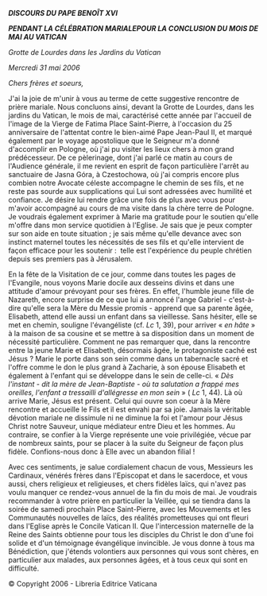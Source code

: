 ***DISCOURS DU PAPE BENOÎT XVI***

***PENDANT LA CÉLÉBRATION MARIALE******POUR LA CONCLUSION DU MOIS DE MAI AU VATICAN***

*Grotte de Lourdes dans les Jardins du Vatican*

*Mercredi 31 mai 2006*

*Chers frères et soeurs,*

J'ai la joie de m'unir à vous au terme de cette suggestive rencontre de prière mariale. Nous concluons ainsi, devant la Grotte de Lourdes, dans les jardins du Vatican, le mois de mai, caractérisé cette année par l'accueil de l'image de la Vierge de Fatima Place Saint-Pierre, à l'occasion du 25 anniversaire de l'attentat contre le bien-aimé Pape Jean-Paul II, et marqué également par le voyage apostolique que le Seigneur m'a donné d'accomplir en Pologne, où j'ai pu visiter les lieux chers à mon grand prédécesseur. De ce pèlerinage, dont j'ai parlé ce matin au cours de l'Audience générale, il me revient en esprit de façon particulière l'arrêt au sanctuaire de Jasna Góra, à Czestochowa, où j'ai compris encore plus combien notre Avocate céleste accompagne le chemin de ses fils, et ne reste pas sourde aux supplications qui Lui sont adressées avec humilité et confiance. Je désire lui rendre grâce une fois de plus avec vous pour m'avoir accompagné au cours de ma visite dans la chère terre de Pologne. Je voudrais également exprimer à Marie ma gratitude pour le soutien qu'elle m'offre dans mon service quotidien à l'Eglise. Je sais que je peux compter sur son aide en toute situation ; je sais même qu'elle devance avec son instinct maternel toutes les nécessités de ses fils et qu'elle intervient de façon efficace pour les soutenir :  telle est l'expérience du peuple chrétien depuis ses premiers pas à Jérusalem.

En la fête de la Visitation de ce jour, comme dans toutes les pages de l'Evangile, nous voyons Marie docile aux desseins divins et dans une attitude d'amour prévoyant pour ses frères. En effet, l'humble jeune fille de Nazareth, encore surprise de ce que lui a annoncé l'ange Gabriel - c'est-à-dire qu'elle sera la Mère du Messie promis - apprend que sa parente âgée, Elisabeth, attend elle aussi un enfant dans sa vieillesse. Sans hésiter, elle se met en chemin, souligne l'évangéliste (cf. *Lc* 1, 39), pour arriver « *en hâte* » à la maison de sa cousine et se mettre à sa disposition dans un moment de nécessité particulière. Comment ne pas remarquer que, dans la rencontre entre la jeune Marie et Elisabeth, désormais âgée, le protagoniste caché est Jésus ? Marie le porte dans son sein comme dans un tabernacle sacré et l'offre comme le don le plus grand à Zacharie, à son épouse Elisabeth et également à l'enfant qui se développe dans le sein de celle-ci. « *Dès l'instant - dit la mère de Jean-Baptiste - où ta salutation a frappé mes oreilles, l'enfant a tressailli d'allégresse en mon sein* » ( *Lc* 1, 44). Là où arrive Marie, Jésus est présent. Celui qui ouvre son coeur à la Mère rencontre et accueille le Fils et il est envahi par sa joie. Jamais la véritable dévotion mariale ne dissimule ni ne diminue la foi et l'amour pour Jésus Christ notre Sauveur, unique médiateur entre Dieu et les hommes. Au contraire, se confier à la Vierge représente une voie privilégiée, vécue par de nombreux saints, pour se placer à la suite du Seigneur de façon plus fidèle. Confions-nous donc à Elle avec un abandon filial !

Avec ces sentiments, je salue cordialement chacun de vous, Messieurs les Cardinaux, vénérés frères dans l'Episcopat et dans le sacerdoce, et vous aussi, chers religieux et religieuses, et chers fidèles laïcs, qui n'avez pas voulu manquer ce rendez-vous annuel de la fin du mois de mai. Je voudrais recommander à votre prière en particulier la Veillée, qui se tiendra dans la soirée de samedi prochain Place Saint-Pierre, avec les Mouvements et les Communautés nouvelles de laïcs, des réalités prometteuses qui ont fleuri dans l'Eglise après le Concile Vatican II. Que l'intercession maternelle de la Reine des Saints obtienne pour tous les disciples du Christ le don d'une foi solide et d'un témoignage évangélique invincible. Je vous donne à tous ma Bénédiction, que j'étends volontiers aux personnes qui vous sont chères, en particulier aux malades, aux personnes âgées, et à tous ceux qui sont en difficulté.

© Copyright 2006 - Libreria Editrice Vaticana